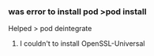 ### was error to install pod >pod install

Helped > pod deintegrate

1. I couldn't to install OpenSSL-Universal
